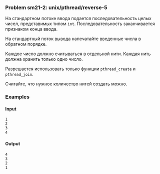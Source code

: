 ### Problem sm21-2: unix/pthread/reverse-5

На стандартном потоке ввода подается последовательность целых чисел, представимых типом `int`.
Последовательность заканчивается признаком конца ввода.

На стандартный поток вывода напечатайте введенные числа в обратном порядке.

Каждое число должно считываться в отдельной нити. Каждая нить должна хранить только одно число.

Разрешается использовать только функции `pthread_create` и `pthread_join`.

Считайте, что нужное количество нитей создать можно.

### Examples

#### Input

    
    
    1
    2
    3
    4

#### Output

    
    
    4
    3
    2
    1

